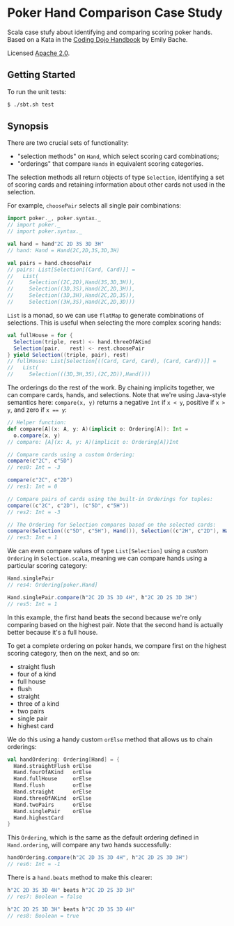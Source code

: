 # Poker Hand Comparison Case Study

Scala case stufy about identifying and comparing scoring poker hands.
Based on a Kata in the [Coding Dojo Handbook](https://leanpub.com/codingdojohandbook)
by Emily Bache.

Licensed [Apache 2.0](http://www.apache.org/licenses/LICENSE-2.0).

## Getting Started

To run the unit tests:

~~~bash
$ ./sbt.sh test
~~~

## Synopsis

There are two crucial sets of functionality:

- "selection methods" on `Hand`, which select scoring card combinations;
- "orderings" that compare `Hands` in equivalent scoring categories.

The selection methods all return objects of type `Selection`,
identifying a set of scoring cards
and retaining information about other cards not used in the selection.

For example, `choosePair` selects all single pair combinations:

```scala
import poker._, poker.syntax._
// import poker._
// import poker.syntax._

val hand = hand"2C 2D 3S 3D 3H"
// hand: Hand = Hand(2C,2D,3S,3D,3H)

val pairs = hand.choosePair
// pairs: List[Selection[(Card, Card)]] =
//   List(
//     Selection((2C,2D),Hand(3S,3D,3H)),
//     Selection((3D,3S),Hand(2C,2D,3H)),
//     Selection((3D,3H),Hand(2C,2D,3S)),
//     Selection((3H,3S),Hand(2C,2D,3D)))
```

`List` is a monad, so we can use `flatMap` to
generate combinations of selections.
This is useful when selecting the more complex scoring hands:

```scala
val fullHouse = for {
  Selection(triple, rest) <- hand.threeOfAKind
  Selection(pair,   rest) <- rest.choosePair
} yield Selection((triple, pair), rest)
// fullHouse: List[Selection[((Card, Card, Card), (Card, Card))]] =
//   List(
//     Selection(((3D,3H,3S),(2C,2D)),Hand()))
```

The orderings do the rest of the work.
By chaining implicits together, we can compare
cards, hands, and selections.
Note that we're using Java-style semantics here:
`compare(x, y)` returns a negative `Int` if `x < y`,
positive if `x > y`, and zero if `x == y`:

```scala
// Helper function:
def compare[A](x: A, y: A)(implicit o: Ordering[A]): Int =
  o.compare(x, y)
// compare: [A](x: A, y: A)(implicit o: Ordering[A])Int

// Compare cards using a custom Ordering:
compare(c"2C", c"5D")
// res0: Int = -3

compare(c"2C", c"2D")
// res1: Int = 0

// Compare pairs of cards using the built-in Orderings for tuples:
compare((c"2C", c"2D"), (c"5D", c"5H"))
// res2: Int = -3

// The Ordering for Selection compares based on the selected cards:
compare(Selection((c"5D", c"5H"), Hand()), Selection((c"2H", c"2D"), Hand()))
// res3: Int = 1
```

We can even compare values of type `List[Selection]`
using a custom `Ordering` in `Selection.scala`,
meaning we can compare hands using a particular scoring category:

```scala
Hand.singlePair
// res4: Ordering[poker.Hand]

Hand.singlePair.compare(h"2C 2D 3S 3D 4H", h"2C 2D 2S 3D 3H")
// res5: Int = 1
```

In this example, the first hand beats the second
because we're only comparing based on the highest pair.
Note that the second hand is actually better because it's a full house.

To get a complete ordering on poker hands,
we compare first on the highest scoring category,
then on the next, and so on:

- straight flush
- four of a kind
- full house
- flush
- straight
- three of a kind
- two pairs
- single pair
- highest card

We do this using a handy custom `orElse` method
that allows us to chain orderings:

```scala
val handOrdering: Ordering[Hand] = {
  Hand.straightFlush orElse
  Hand.fourOfAKind   orElse
  Hand.fullHouse     orElse
  Hand.flush         orElse
  Hand.straight      orElse
  Hand.threeOfAKind  orElse
  Hand.twoPairs      orElse
  Hand.singlePair    orElse
  Hand.highestCard
}
```

This `Ordering`, which is the same as
the default ordering defined in `Hand.ordering`,
will compare any two hands successfully:

```scala
handOrdering.compare(h"2C 2D 3S 3D 4H", h"2C 2D 2S 3D 3H")
// res6: Int = -1
```

There is a `hand.beats` method to make this clearer:

```scala
h"2C 2D 3S 3D 4H" beats h"2C 2D 2S 3D 3H"
// res7: Boolean = false

h"2C 2D 2S 3D 3H" beats h"2C 2D 3S 3D 4H"
// res8: Boolean = true
```
